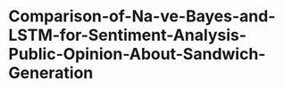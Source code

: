 # Comparison-of-Na-ve-Bayes-and-LSTM-for-Sentiment-Analysis-Public-Opinion-About-Sandwich-Generation